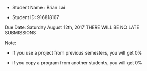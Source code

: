 - Student Name : Brian Lai

- Student ID: 916818167

Due Date: Saturday August 12th, 2017
THERE WILL BE NO LATE SUBMISSIONS


Note:

* If you use a project from previous semesters, you will get 0% 

* if you copy a program from another students, you will get 0%


